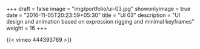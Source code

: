 +++
draft = false
image = "img/portfolio/ui-03.jpg"
showonlyimage = true
date = "2016-11-05T20:23:59+05:30"
title = "UI 03"
description = "UI design and animation based on expression rigging and minimal keyframes"
weight = 16
+++

{{< vimeo 444393769 >}}